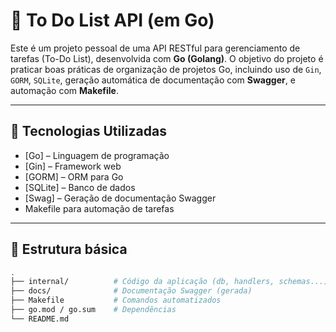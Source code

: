 # 📝 To Do List API (em Go)

Este é um projeto pessoal de uma API RESTful para gerenciamento de tarefas (To-Do List), desenvolvida com **Go (Golang)**. O objetivo do projeto é praticar boas práticas de organização de projetos Go, incluindo uso de `Gin`, `GORM`, `SQLite`, geração automática de documentação com **Swagger**, e automação com **Makefile**.

---

## 🚀 Tecnologias Utilizadas

- [Go] – Linguagem de programação
- [Gin] – Framework web
- [GORM] – ORM para Go
- [SQLite] – Banco de dados
- [Swag] – Geração de documentação Swagger
- Makefile para automação de tarefas

---

## 📁 Estrutura básica

```bash
.
├── internal/          # Código da aplicação (db, handlers, schemas...)
├── docs/              # Documentação Swagger (gerada)
├── Makefile           # Comandos automatizados
├── go.mod / go.sum    # Dependências
└── README.md